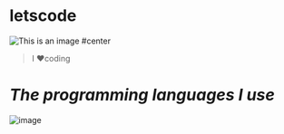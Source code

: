 # letscode
![This is an image #center](https://encrypted-tbn0.gstatic.com/images?q=tbn:ANd9GcRLoJdVHuYOQPGGQqfs76dI7qzPWuu8viTYGA&usqp=CAU)
>I ❤️coding 
# ***The programming languages I use*** 

![image](https://user-images.githubusercontent.com/94703255/170294413-2bf78d75-6b8b-4be6-a3c0-fcec0cb3d147.png)
